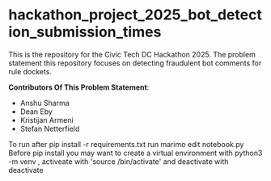 # hackathon_project_2025_bot_detection_submission_times

This is the repository for the Civic Tech DC Hackathon 2025. The problem
statement this repository focuses on detecting fraudulent bot comments for rule dockets.

**Contributors Of This Problem Statement**:

- Anshu Sharma
- Dean Eby
- Kristijan Armeni
- Stefan Netterfield

To run after pip install -r requirements.txt run marimo edit notebook.py
Before pip install you may want to create a virtual environment with python3 -m venv <name of venv>, activeate with 'source <name of venv>/bin/activate' and deactivate with deactivate

